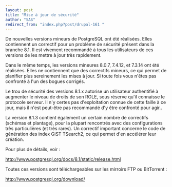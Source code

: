 ```yaml
---
layout: post
title: "Mise à jour de sécurité"
author: "SAS"
redirect_from: "index.php?post/drupal-161 "
---
```




<p>

De nouvelles versions mineurs de PostgreSQL ont été réalisées. Elles contiennent un correctif pour un problème de sécurité présent dans la branche 8.1. Il est vivement recommandé à tous les utilisateurs de ces versions de les mettre à jour très rapidement.

</p>

<p>

Dans le même temps, les versions mineures 8.0.7, 7.4.12, et 7.3.14 ont été réalisées. Elles ne contiennent que des correctifs mineurs, ce qui permet de planifier plus sereinement les mises à jour. Si toute fois vous n'êtes pas confronté à l'un des bogues corrigés.

</p>

<p>

Le trou de sécurité des versions 8.1.x autorise un utilisateur authentifié à augmenter le niveau de droits de son ROLE, sous réserve qu'il connaisse le protocole serveur. Il n'y certes pas d'exploitation connue de cette faille à ce jour, mais il n'est peut-être pas recommandé d'y être confronté pour agir..

</p>

<p>

La version 8.1.3 contient également un certain nombre de correctifs (schémas et plantage), pour la plupart rencontrés avec des configurations très particulières (et très rares). Un correctif important concerne le code de génération des index GiST TSearch2, ce qui permet d'en accélérer leur création.

</p>

Pour plus de détails, voir :

<a href="http://www.postgresql.org/docs/8.1/static/release.html">http://www.postgresql.org/docs/8.1/static/release.html</a>

<p>

Toutes ces versions sont téléchargeables sur les mirroirs FTP ou BitTorrent :

<a href="http://www.postgresql.org/download/">http://www.postgresql.org/download/</a>

</p>